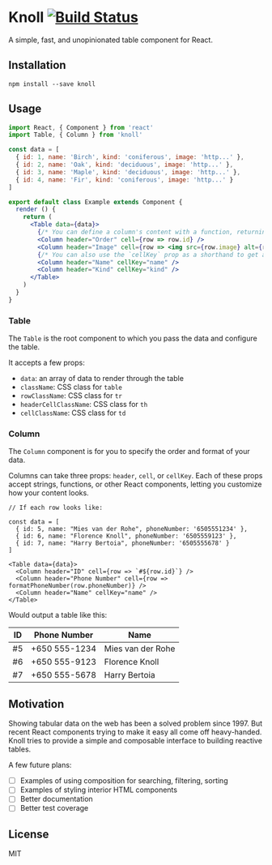 # Knoll [![Build Status](https://travis-ci.org/rosszurowski/knoll.svg?branch=master)](https://travis-ci.org/rosszurowski/knoll)

A simple, fast, and unopinionated table component for React.

## Installation

```
npm install --save knoll
```

## Usage

```jsx
import React, { Component } from 'react'
import Table, { Column } from 'knoll'

const data = [
  { id: 1, name: 'Birch', kind: 'coniferous', image: 'http...' },
  { id: 2, name: 'Oak', kind: 'deciduous', image: 'http...' },
  { id: 3, name: 'Maple', kind: 'deciduous', image: 'http...' },
  { id: 4, name: 'Fir', kind: 'coniferous', image: 'http...' }
]

export default class Example extends Component {
  render () {
    return (
      <Table data={data}>
        {/* You can define a column's content with a function, returning a string, number, or set of elements */}
        <Column header="Order" cell={row => row.id} />
        <Column header="Image" cell={row => <img src={row.image} alt={row.name} />} />
        {/* You can also use the `cellKey` prop as a shorthand to get a property */}
        <Column header="Name" cellKey="name" />
        <Column header="Kind" cellKey="kind" />
      </Table>
    )
  }
}
```

### Table

The `Table` is the root component to which you pass the data and configure the table.

It accepts a few props:

* `data`: an array of data to render through the table
* `className`: CSS class for `table`
* `rowClassName`: CSS class for `tr`
* `headerCellClassName`: CSS class for `th`
* `cellClassName`: CSS class for `td`

### Column

The `Column` component is for you to specify the order and format of your data.

Columns can take three props: `header`, `cell`, or `cellKey`. Each of these props accept strings, functions, or other React components, letting you customize how your content looks.

```
// If each row looks like:

const data = [
  { id: 5, name: "Mies van der Rohe", phoneNumber: '6505551234' },
  { id: 6, name: "Florence Knoll", phoneNumber: '6505559123' },
  { id: 7, name: "Harry Bertoia", phoneNumber: '6505555678' }
]

<Table data={data}>
  <Column header="ID" cell={row => `#${row.id}`} />
  <Column header="Phone Number" cell={row => formatPhoneNumber(row.phoneNumber)} />
  <Column header="Name" cellKey="name" />
</Table>
```

Would output a table like this:

ID | Phone Number  | Name
---|---------------|-------
#5  | +650 555-1234 | Mies van der Rohe
#6  | +650 555-9123 | Florence Knoll
#7  | +650 555-5678 | Harry Bertoia

## Motivation

Showing tabular data on the web has been a solved problem since 1997. But recent React components trying to make it easy all come off heavy-handed. Knoll tries to provide a simple and composable interface to building reactive tables.

A few future plans:

- [ ] Examples of using composition for searching, filtering, sorting
- [ ] Examples of styling interior HTML components
- [ ] Better documentation
- [ ] Better test coverage

## License

MIT
